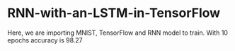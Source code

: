 # RNN-with-an-LSTM-in-TensorFlow
Here, we are importing MNIST, TensorFlow and RNN model to train.
With 10 epochs accuracy is 98.27
